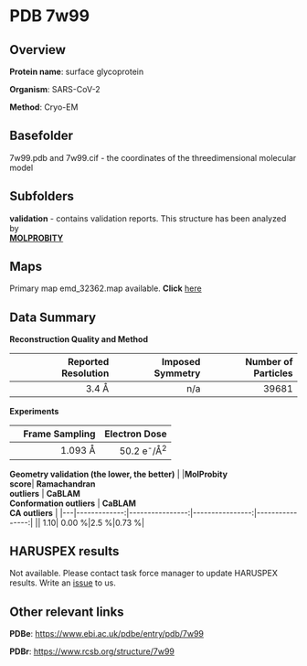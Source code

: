 # PDB 7w99

## Overview

**Protein name**: surface glycoprotein

**Organism**: SARS-CoV-2

**Method**: Cryo-EM



## Basefolder

7w99.pdb and 7w99.cif - the coordinates of the threedimensional molecular model

## Subfolders





**validation** - contains validation reports. This structure has been analyzed by <br>  [**MOLPROBITY**](https://github.com/thorn-lab/coronavirus_structural_task_force/tree/master/pdb/surface_glycoprotein/SARS-CoV-2/7w99/validation/molprobity)    



## Maps

Primary map emd_32362.map available. **Click** [here](http://ftp.wwpdb.org/pub/emdb/structures/EMD-32362/map/) 

## Data Summary
**Reconstruction Quality and Method**

|   | Reported Resolution | Imposed Symmetry | Number of Particles |
|---|-------------:|----------------:|--------------:|
|   |3.4 Å|n/a|39681|

**Experiments**

|   | Frame Sampling | Electron Dose |
|---|-------------:|----------------:|
|   |1.093 Å|50.2 e<sup>-</sup>/Å<sup>2</sup>|

**Geometry validation (the lower, the better)**
|   |**MolProbity<br>score**| **Ramachandran<br>outliers** | **CaBLAM<br>Conformation outliers** | **CaBLAM<br>CA outliers** |
|---|-------------:|----------------:|----------------:|----------------:|
||  1.10|  0.00 %|2.5 %|0.73 %|

## HARUSPEX results

Not available. Please contact task force manager to update HARUSPEX results. Write an [issue](https://github.com/thorn-lab/coronavirus_structural_task_force/issues) to us.

## Other relevant links 
**PDBe**:  https://www.ebi.ac.uk/pdbe/entry/pdb/7w99
 
**PDBr**: https://www.rcsb.org/structure/7w99 
